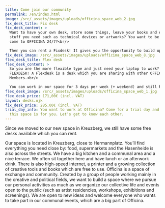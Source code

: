 ```yaml
---
title: Come join our community
permalink: /en/index.html
image: /src/_assets/images/uploads/officina_space_web_2.jpg
fix_desk_title: Fix desk
fix_desk_content: >
  Want to have your own desk, store some things, leave your books and other
  stuff you need such as technical devices or artworks? You want to be able to
  come to OFFICINA 24/7?<br/>

  Then you can rent a Fixdesk! It gives you the opportunity to build up your own working area with everything you need!
fix_desk_image: /src/_assets/images/uploads/officina_space_web_8.jpg
flex_desk_title: Flex desk
flex_desk_content: >
  So you are the more flexible type and just need your laptop to work? Rent a
  FLEXDESK! A Flexdesk is a desk which you are sharing with other OFFICINA
  Members.<br/>

  You can work in our space for 3 days per week (+ weekend) and still have the whole OFFICINA experience.
flex_desk_image: /src/_assets/images/uploads/officina_space_web_1.jpg
flex_desk_price: 171,00€ (incl. VAT)
layout: desks.njk
fix_desk_price: 285,00€ (incl. VAT)
trial_day_info: You want to work at Officina? Come for a trial day and see if
  this space is for you. Let’s get to know each other.
---
```


Since we moved to our new space in Kreuzberg, we still have some free desks available which you can rent.

Our space is located in Kreuzberg, close to Hermannplatz. You’ll find everything you need close by: food, supermarkets and the Hasenheide is also across the streets.
We have a big kitchen and a communal area and a nice terrace. We often sit together here and have lunch or an afterwork drink.
There is also high-speed internet, a printer and a growing collection of creative tools and books which are free to use.
Officina is a space of exchange and community. Created by a group of people working mainly in the creative and political fields, we want to build a space where we pursue our personal activities as much as we organize our collective life and events open to the public (such as artist residencies, workshops, exhibitions and screenings). We are open to new ideas and welcome everyone who wants to take part in our communal events, which are a big part of Officina.
